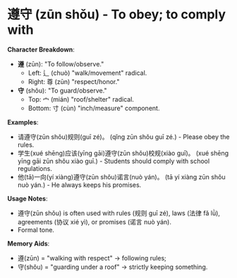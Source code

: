 # **遵守 (zūn shǒu) - To obey; to comply with**

**Character Breakdown**:  
- **遵** (zūn): "To follow/observe."
  - Left: 辶 (chuò) "walk/movement" radical.
  - Right: 尊 (zūn) "respect/honor."  
- **守** (shǒu): "To guard/observe."
  - Top: 宀 (mián) "roof/shelter" radical.
  - Bottom: 寸 (cùn) "inch/measure" component.

**Examples**:  
- 请遵守(zūn shǒu)规则(guī zé)。 (qǐng zūn shǒu guī zé.) - Please obey the rules.  
- 学生(xué shēng)应该(yīng gāi)遵守(zūn shǒu)校规(xiào guī)。 (xué shēng yīng gāi zūn shǒu xiào guī.) - Students should comply with school regulations.  
- 他(tā)一向(yí xiàng)遵守(zūn shǒu)诺言(nuò yán)。 (tā yí xiàng zūn shǒu nuò yán.) - He always keeps his promises.

**Usage Notes**:  
- 遵守(zūn shǒu) is often used with rules (规则 guī zé), laws (法律 fǎ lǜ), agreements (协议 xié yì), or promises (诺言 nuò yán).  
- Formal tone.

**Memory Aids**:  
- 遵(zūn) = "walking with respect" → following rules;  
- 守(shǒu) = "guarding under a roof" → strictly keeping something.